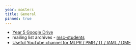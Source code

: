 ```yaml
---
year: masters
title: General
pinned: true
---
```


- [Year 5 Google Drive](/drive?next=0B2AAOQQZ_8BxaHBIb1lCYm9SOFE)
- mailing list archives - [msc-students](https://lists.inf.ed.ac.uk/mailman/private/msc-students/)
- [Useful YouTube channel for MLPR / PMR / IT / IAML / DME](http://www.youtube.com/user/mathematicalmonk)
